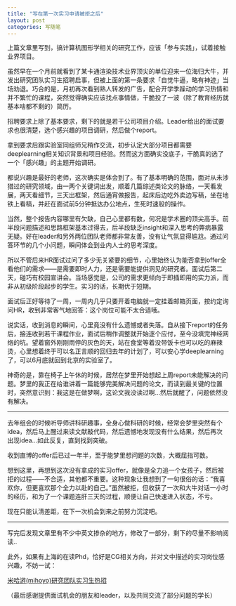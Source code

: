 ```yaml
---
title: "写在第一次实习申请被拒之后"
layout: post
categories: 写随笔
---
```


<!-- more -->

上篇文章里写到，搞计算机图形学相关的研究工作，应该「参与实践」，试着接触业界项目。

虽然早在一个月前就看到了某卡通渲染技术业界顶尖的单位迎来一位海归大牛，并发出研究团队实习生招聘启事，但被上面的第一条要求「自觉牛逼，略有神迹」当场劝退。巧合的是，月初再次看到熟人转发的广告，配合开学季躁动的学习热情和并不繁忙的课程，突然觉得确实应该找点事情做，干脆投了一波（除了教育经历就基本啥都不剩的）简历。

招聘要求上除了基本要求，剩下的就是若干公司项目介绍。Leader给出的面试要求也很清楚，选个感兴趣的项目调研，然后做个report。

拿到要求后跟实验室同组师兄稍作交流，初步认定大部分项目都需要deeplearning相关知识背景和项目经验。然而这方面确实没底子，干脆真的选了一个「感兴趣」的主题开始调研。

都说兴趣是最好的老师，这次确实是体会到了。有了基本明确的范围，面对从未涉猎过的研究领域，由一两个关键词出发，顺着几篇综述类论文的脉络，一天看发展，两天看细节，三天出框架，然后通宵做报告，起床后边吃外卖边写稿，坐在地铁上看稿，并赶在面试前5分钟抵达办公地点，生死时速般的操作。

当然，整个报告内容哪里有欠缺，自己心里都有数，何况是学术圈的顶尖高手。前半段问题描述和思路框架基本过得去，后半段缺乏insight和深入思考的弊病暴露无疑。好在leader和另外两位团队老师都非常友善，没有让气氛显得尴尬。通过问答环节的几个小问题，瞬间体会到业内人士的思考深度。

所以不管后来HR面试过问了多少无关紧要的细节，心里始终认为能否拿到offer全看他们的需求——是需要即时人力，还是需要能提供洞见的研究者。面试后第二天，碰巧有校园宣讲会。当场感觉是，公司的需求更倾向于即插即用的实力派，而非从初级阶段起步的学生。实习的话，长期优于短期。

面试后正好等待了一周，一周内几乎只要开着电脑就一定挂着邮箱页面，按约定询问HR，收到非常客气地回答：这个岗位可能不太合适哦。

说实话，收到消息的瞬间，心里竟没有什么遗憾或者失落。自从接下report的任务后，接连收到若干课程作业，面试后稍作调整就开始逐个应付，至今没填完神经网络的坑。望着窗外刚刚雨停的灰色的天，站在食堂等着没带饭卡也可以吃的麻辣烫，心里想着终于可以名正言顺的回归去年的计划了，可以安心学deeplearning了，可以6月底就回到北京的实验室了。

神奇的是，靠在椅子上午休的时候，居然在梦里开始想起上周report未能解决的问题。梦里的我正在给谁讲着一篇能够完美解决问题的论文，而读到最关键的位置时，突然意识到：我这是在做梦啊，这论文我没读过啊…然后就醒了，问题依然没有解决。

---

去年组会的时候听导师讲科研趣事，全身心做科研的时候，经常会梦里突然有个idea，然后马上醒过来读文献敲代码，然后遗憾地发现没有什么结果，然后再次出现idea...如此反复，直到找到突破。

收到直博的offer后已过一年半，至于能梦里想问题的次数，大概屈指可数。

想到这里，再想到这次没有拿成的实习offer，就像是全力追一个女孩子，然后被拒的过程——不合适，其他都不重要。这种现象让我想到了一句很俗的话：“我喜欢你，但更喜欢那个全力以赴的自己。”虽然被拒，但收获了一次和大牛对话一小时的经历，和为了一个课题连肝三天的过程，顺便让自己快速进入状态，不亏。

现在只能认清差距，在下一次机会到来之前努力沉淀吧。

---

写完后发现文章里有不少中英文掺杂的地方，修改了一部分，剩下的尽量不影响阅读..

此外，如果有上海的在读Phd，恰好是CG相关方向，并对文中描述的实习岗位感兴趣，不妨一试：

[米哈游(mihoyo)研究团队实习生热招](https://zhuanlan.zhihu.com/p/56193318)

（最后感谢提供面试机会的朋友和leader，以及共同交流了部分问题的学长）